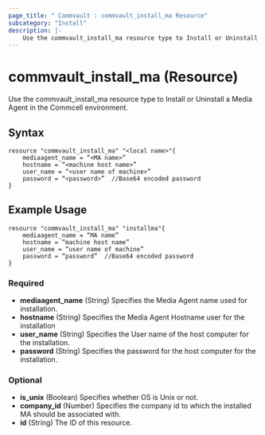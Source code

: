 ```yaml
---
page_title: " Commvault : commvault_install_ma Resource"
subcategory: "Install"
description: |-
    Use the commvault_install_ma resource type to Install or Uninstall a Media Agent in the Commcell environment.
---
```


# commvault_install_ma (Resource)

Use the commvault_install_ma resource type to Install or Uninstall a Media Agent in the Commcell environment.

## Syntax

```
resource "commvault_install_ma" "<local name>"{
	mediaagent_name = “<MA name>”
	hostname = “<machine host name>”
	user_name = “<user name of machine>”
	password = “<password>”  //Base64 encoded password
}
```

## Example Usage

```
resource "commvault_install_ma" "installma"{
	mediaagent_name = “MA name”
	hostname = “machine host name”
	user_name = “user name of machine”
	password = “password”  //Base64 encoded password
}

```

### Required

- **mediaagent_name** (String) Specifies the Media Agent name used for installation.
- **hostname** (String) Specifies the Media Agent Hostname user for the installation
- **user_name** (String) Specifies the User name of the host computer for the installation.
- **password** (String) Specifies the password for the host computer for the installation.

### Optional

- **is_unix** (Boolean) Specifies whether OS is Unix or not.
- **company_id** (Number) Specifies the company id to which the installed MA should be associated with.
- **id** (String) The ID of this resource.


